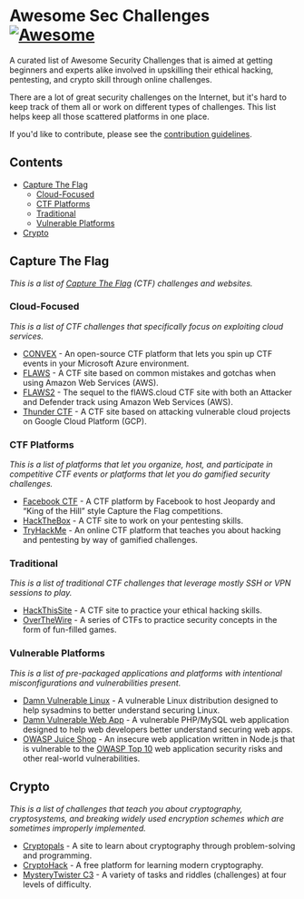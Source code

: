 # Awesome Sec Challenges [![Awesome](https://awesome.re/badge.svg)](https://awesome.re)

A curated list of Awesome Security Challenges that is aimed at getting beginners and experts alike involved in upskilling their ethical hacking, pentesting, and crypto skill through online challenges.

There are a lot of great security challenges on the Internet, but it's hard to keep track of them all or work on different types of challenges. This list helps keep all those scattered platforms in one place.

If you'd like to contribute, please see the [contribution guidelines](contributing.md).

## Contents

- [Capture The Flag](#capture-the-flag)
  - [Cloud-Focused](#cloud-focused)
  - [CTF Platforms](#ctf-platforms)
  - [Traditional](#traditional)
  - [Vulnerable Platforms](#vulnerable-platforms)
- [Crypto](#crypto)

## Capture The Flag

*This is a list of [Capture The Flag](https://en.wikipedia.org/wiki/Capture_the_flag#Computer_security) (CTF) challenges and websites.*

### Cloud-Focused

*This is a list of CTF challenges that specifically focus on exploiting cloud services.*

- [CONVEX](https://github.com/Azure/CONVEX) - An open-source CTF platform that lets you spin up CTF events in your Microsoft Azure environment.
- [FLAWS](http://flaws.cloud/) - A CTF site based on common mistakes and gotchas when using Amazon Web Services (AWS).
- [FLAWS2](http://flaws2.cloud/) - The sequel to the flAWS.cloud CTF site with both an Attacker and Defender track using Amazon Web Services (AWS).
- [Thunder CTF](https://thunder-ctf.cloud/) - A CTF site based on attacking vulnerable cloud projects on Google Cloud Platform (GCP).

### CTF Platforms

*This is a list of platforms that let you organize, host, and participate in competitive CTF events or platforms that let you do gamified security challenges.*

- [Facebook CTF](https://github.com/facebookarchive/fbctf) - A CTF platform by Facebook to host Jeopardy and “King of the Hill” style Capture the Flag competitions.
- [HackTheBox](https://www.hackthebox.eu/) - A CTF site to work on your pentesting skills.
- [TryHackMe](https://tryhackme.com/) - An online CTF platform that teaches you about hacking and pentesting by way of gamified challenges.

### Traditional

*This is a list of traditional CTF challenges that leverage mostly SSH or VPN sessions to play.*

- [HackThisSite](https://www.hackthissite.org/) - A CTF site to practice your ethical hacking skills.
- [OverTheWire](https://overthewire.org/wargames/) - A series of CTFs to practice security concepts in the form of fun-filled games.

### Vulnerable Platforms

*This is a list of pre-packaged applications and platforms with intentional misconfigurations and vulnerabilities present.*

- [Damn Vulnerable Linux](https://www.vulnhub.com/series/damn-vulnerable-linux-dvl,1/) - A vulnerable Linux distribution designed to help sysadmins to better understand securing Linux.
- [Damn Vulnerable Web App](https://dvwa.co.uk/) - A vulnerable PHP/MySQL web application designed to help web developers better understand securing web apps.
- [OWASP Juice Shop](https://owasp.org/www-project-juice-shop/) - An insecure web application written in Node.js that is vulnerable to the [OWASP Top 10](https://owasp.org/www-project-top-ten/) web application security risks and other real-world vulnerabilities. 

## Crypto

*This is a list of challenges that teach you about cryptography, cryptosystems, and breaking widely used encryption schemes which are sometimes improperly implemented.*

- [Cryptopals](https://cryptopals.com/) - A site to learn about cryptography through problem-solving and programming.
- [CryptoHack](https://cryptohack.org/) - A free platform for learning modern cryptography.
- [MysteryTwister C3](https://www.mysterytwisterc3.org/en/) - A variety of tasks and riddles (challenges) at four levels of difficulty.

